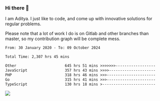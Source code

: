 ### Hi there 👋

I am Aditya. I just like to code, and come up with innovative solutions for regular problems.

Please note that a lot of work I do is on Gitlab and other branches than master, so my contribution graph will be complete mess.

<!--START_SECTION:waka-->

```txt
From: 30 January 2020 - To: 09 October 2024

Total Time: 2,307 hrs 45 mins

Other                      645 hrs 51 mins >>>>>>>------------------   27.99 %
JavaScript                 357 hrs 43 mins >>>>---------------------   15.50 %
PHP                        318 hrs 46 mins >>>----------------------   13.81 %
Go                         315 hrs 41 mins >>>----------------------   13.68 %
TypeScript                 130 hrs 18 mins >------------------------   05.65 %
```

<!--END_SECTION:waka-->

![](https://komarev.com/ghpvc/?username=BrainBuzzer)
